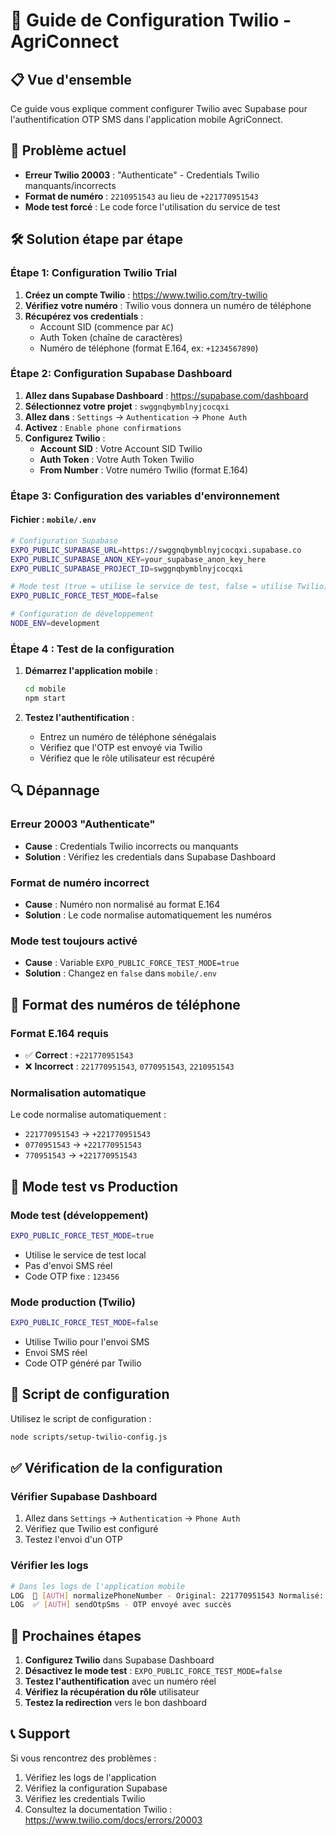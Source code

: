 # 🔧 Guide de Configuration Twilio - AgriConnect

## 📋 Vue d'ensemble

Ce guide vous explique comment configurer Twilio avec Supabase pour l'authentification OTP SMS dans l'application mobile AgriConnect.

## 🚨 Problème actuel

- **Erreur Twilio 20003** : "Authenticate" - Credentials Twilio manquants/incorrects
- **Format de numéro** : `2210951543` au lieu de `+221770951543`
- **Mode test forcé** : Le code force l'utilisation du service de test

## 🛠️ Solution étape par étape

### **Étape 1: Configuration Twilio Trial**

1. **Créez un compte Twilio** : https://www.twilio.com/try-twilio
2. **Vérifiez votre numéro** : Twilio vous donnera un numéro de téléphone
3. **Récupérez vos credentials** :
   - Account SID (commence par `AC`)
   - Auth Token (chaîne de caractères)
   - Numéro de téléphone (format E.164, ex: `+1234567890`)

### **Étape 2: Configuration Supabase Dashboard**

1. **Allez dans Supabase Dashboard** : https://supabase.com/dashboard
2. **Sélectionnez votre projet** : `swggnqbymblnyjcocqxi`
3. **Allez dans** : `Settings` → `Authentication` → `Phone Auth`
4. **Activez** : `Enable phone confirmations`
5. **Configurez Twilio** :
   - **Account SID** : Votre Account SID Twilio
   - **Auth Token** : Votre Auth Token Twilio
   - **From Number** : Votre numéro Twilio (format E.164)

### **Étape 3: Configuration des variables d'environnement**

#### **Fichier : `mobile/.env`**
```bash
# Configuration Supabase
EXPO_PUBLIC_SUPABASE_URL=https://swggnqbymblnyjcocqxi.supabase.co
EXPO_PUBLIC_SUPABASE_ANON_KEY=your_supabase_anon_key_here
EXPO_PUBLIC_SUPABASE_PROJECT_ID=swggnqbymblnyjcocqxi

# Mode test (true = utilise le service de test, false = utilise Twilio)
EXPO_PUBLIC_FORCE_TEST_MODE=false

# Configuration de développement
NODE_ENV=development
```

### **Étape 4 : Test de la configuration**

1. **Démarrez l'application mobile** :
   ```bash
   cd mobile
   npm start
   ```

2. **Testez l'authentification** :
   - Entrez un numéro de téléphone sénégalais
   - Vérifiez que l'OTP est envoyé via Twilio
   - Vérifiez que le rôle utilisateur est récupéré

## 🔍 Dépannage

### **Erreur 20003 "Authenticate"**
- **Cause** : Credentials Twilio incorrects ou manquants
- **Solution** : Vérifiez les credentials dans Supabase Dashboard

### **Format de numéro incorrect**
- **Cause** : Numéro non normalisé au format E.164
- **Solution** : Le code normalise automatiquement les numéros

### **Mode test toujours activé**
- **Cause** : Variable `EXPO_PUBLIC_FORCE_TEST_MODE=true`
- **Solution** : Changez en `false` dans `mobile/.env`

## 📱 Format des numéros de téléphone

### **Format E.164 requis**
- ✅ **Correct** : `+221770951543`
- ❌ **Incorrect** : `221770951543`, `0770951543`, `2210951543`

### **Normalisation automatique**
Le code normalise automatiquement :
- `221770951543` → `+221770951543`
- `0770951543` → `+221770951543`
- `770951543` → `+221770951543`

## 🧪 Mode test vs Production

### **Mode test (développement)**
```bash
EXPO_PUBLIC_FORCE_TEST_MODE=true
```
- Utilise le service de test local
- Pas d'envoi SMS réel
- Code OTP fixe : `123456`

### **Mode production (Twilio)**
```bash
EXPO_PUBLIC_FORCE_TEST_MODE=false
```
- Utilise Twilio pour l'envoi SMS
- Envoi SMS réel
- Code OTP généré par Twilio

## 🔧 Script de configuration

Utilisez le script de configuration :
```bash
node scripts/setup-twilio-config.js
```

## ✅ Vérification de la configuration

### **Vérifier Supabase Dashboard**
1. Allez dans `Settings` → `Authentication` → `Phone Auth`
2. Vérifiez que Twilio est configuré
3. Testez l'envoi d'un OTP

### **Vérifier les logs**
```bash
# Dans les logs de l'application mobile
LOG  📱 [AUTH] normalizePhoneNumber - Original: 221770951543 Normalisé: +221770951543
LOG  ✅ [AUTH] sendOtpSms - OTP envoyé avec succès
```

## 🚀 Prochaines étapes

1. **Configurez Twilio** dans Supabase Dashboard
2. **Désactivez le mode test** : `EXPO_PUBLIC_FORCE_TEST_MODE=false`
3. **Testez l'authentification** avec un numéro réel
4. **Vérifiez la récupération du rôle** utilisateur
5. **Testez la redirection** vers le bon dashboard

## 📞 Support

Si vous rencontrez des problèmes :
1. Vérifiez les logs de l'application
2. Vérifiez la configuration Supabase
3. Vérifiez les credentials Twilio
4. Consultez la documentation Twilio : https://www.twilio.com/docs/errors/20003
